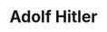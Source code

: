 ---
title: "Adolf Hitler"
hashtag: adolf-hitler
related:
  - Murdered by Nazis
tags:
  - German
  - politician
  - human being
---